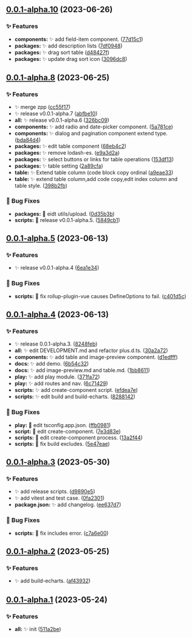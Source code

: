 ## [0.0.1-alpha.10](https://github.com/plus-pro-components/plus-pro-components/compare/0.0.1-alpha.9...0.0.1-alpha.10) (2023-06-26)


### ✨ Features

* **components:** :sparkles: add field-item component. ([77d15c1](https://github.com/plus-pro-components/plus-pro-components/commit/77d15c1))
* **packages:** :sparkles: add description lists ([7df0948](https://github.com/plus-pro-components/plus-pro-components/commit/7df0948))
* **packages:** :sparkles: drag sort table ([d48427f](https://github.com/plus-pro-components/plus-pro-components/commit/d48427f))
* **packages:** :sparkles: update drag sort icon ([3096dc8](https://github.com/plus-pro-components/plus-pro-components/commit/3096dc8))



## [0.0.1-alpha.8](https://github.com/plus-pro-components/plus-pro-components/compare/0.0.1-alpha.7...0.0.1-alpha.8) (2023-06-25)


### ✨ Features

* :sparkles: merge zpp ([cc55f17](https://github.com/plus-pro-components/plus-pro-components/commit/cc55f17))
* :sparkles: release v0.0.1-alpha.7 ([abfbe10](https://github.com/plus-pro-components/plus-pro-components/commit/abfbe10))
* **all:** :sparkles: release v0.0.1-alpha.6 ([326bc09](https://github.com/plus-pro-components/plus-pro-components/commit/326bc09))
* **components:** :sparkles: add radio and date-picker component. ([5a781ce](https://github.com/plus-pro-components/plus-pro-components/commit/5a781ce))
* **components:** :sparkles: dialog and pagination component extend type. ([bda84d4](https://github.com/plus-pro-components/plus-pro-components/commit/bda84d4))
* **packages:** :sparkles: edit table component ([68eb4c2](https://github.com/plus-pro-components/plus-pro-components/commit/68eb4c2))
* **packages:** :sparkles: remove lodash-es. ([e9a3d2a](https://github.com/plus-pro-components/plus-pro-components/commit/e9a3d2a))
* **packages:** :sparkles: select buttons or links for table operations ([153df13](https://github.com/plus-pro-components/plus-pro-components/commit/153df13))
* **packages:** :sparkles: table setting ([2a89cfa](https://github.com/plus-pro-components/plus-pro-components/commit/2a89cfa))
* **table:** :sparkles: Extend table column (code block copy ordinal ([a9eae33](https://github.com/plus-pro-components/plus-pro-components/commit/a9eae33))
* **table:** :sparkles: extend table column,add code copy,edit index column and table style. ([398b2fb](https://github.com/plus-pro-components/plus-pro-components/commit/398b2fb))


### 🐛 Bug Fixes

* **packages:** :bug: eidt utils/upload. ([0d35b3b](https://github.com/plus-pro-components/plus-pro-components/commit/0d35b3b))
* **scripts:** :bug: release v0.0.1-alpha.5. ([5849cb1](https://github.com/plus-pro-components/plus-pro-components/commit/5849cb1))



## [0.0.1-alpha.5](https://github.com/plus-pro-components/plus-pro-components/compare/0.0.1-alpha.4...0.0.1-alpha.5) (2023-06-13)


### ✨ Features

* :sparkles: release v0.0.1-alpha.4 ([6ea1e34](https://github.com/plus-pro-components/plus-pro-components/commit/6ea1e34))


### 🐛 Bug Fixes

* **scripts:** :bug: fix rollup-plugin-vue causes DefineOptions to fail. ([c401d5c](https://github.com/plus-pro-components/plus-pro-components/commit/c401d5c))



## [0.0.1-alpha.4](https://github.com/plus-pro-components/plus-pro-components/compare/0.0.1-alpha.3...0.0.1-alpha.4) (2023-06-13)


### ✨ Features

* :sparkles: release 0.0.1-alpha.3. ([8248feb](https://github.com/plus-pro-components/plus-pro-components/commit/8248feb))
* **all:** :sparkles: edit DEVELOPMENT.md and refactor plus.d.ts. ([30a2a72](https://github.com/plus-pro-components/plus-pro-components/commit/30a2a72))
* **components:** :sparkles: add table and image-preview component. ([d1edfff](https://github.com/plus-pro-components/plus-pro-components/commit/d1edfff))
* **docs:** :sparkles: add demo. ([6b54c32](https://github.com/plus-pro-components/plus-pro-components/commit/6b54c32))
* **docs:** :sparkles: add image-preview.md and table.md. ([1bb8611](https://github.com/plus-pro-components/plus-pro-components/commit/1bb8611))
* **play:** :sparkles: add play module. ([371fa72](https://github.com/plus-pro-components/plus-pro-components/commit/371fa72))
* **play:** :sparkles: add routes and nav. ([6c71429](https://github.com/plus-pro-components/plus-pro-components/commit/6c71429))
* **scripts:** :sparkles: add create-component script. ([efdea7e](https://github.com/plus-pro-components/plus-pro-components/commit/efdea7e))
* **scripts:** :sparkles: edit build and build-echarts. ([8288142](https://github.com/plus-pro-components/plus-pro-components/commit/8288142))


### 🐛 Bug Fixes

* **play:** :bug: edit tsconfig.app.json. ([ffb0981](https://github.com/plus-pro-components/plus-pro-components/commit/ffb0981))
* **script:** :bug: edit create-component. ([7e3d83e](https://github.com/plus-pro-components/plus-pro-components/commit/7e3d83e))
* **scripts:** :bug: edit create-component process. ([13a2f44](https://github.com/plus-pro-components/plus-pro-components/commit/13a2f44))
* **scripts:** :bug: fix build excludes. ([5e47eae](https://github.com/plus-pro-components/plus-pro-components/commit/5e47eae))



## [0.0.1-alpha.3](https://github.com/plus-pro-components/plus-pro-components/compare/0.0.1-alpha.2...0.0.1-alpha.3) (2023-05-30)


### ✨ Features

* :sparkles: add release scripts. ([d9890e5](https://github.com/plus-pro-components/plus-pro-components/commit/d9890e5))
* :sparkles: add vitest and test case. ([0fa2301](https://github.com/plus-pro-components/plus-pro-components/commit/0fa2301))
* **package.json:** :sparkles: add changelog. ([ee637d7](https://github.com/plus-pro-components/plus-pro-components/commit/ee637d7))


### 🐛 Bug Fixes

* **scripts:** :bug: fix includes error. ([c7a6e00](https://github.com/plus-pro-components/plus-pro-components/commit/c7a6e00))



## [0.0.1-alpha.2](https://github.com/plus-pro-components/plus-pro-components/compare/0.0.1-alpha.1...0.0.1-alpha.2) (2023-05-25)


### ✨ Features

* :sparkles: add build-echarts. ([af43932](https://github.com/plus-pro-components/plus-pro-components/commit/af43932))



## [0.0.1-alpha.1](https://github.com/plus-pro-components/plus-pro-components/compare/511a2be...0.0.1-alpha.1) (2023-05-24)


### ✨ Features

* **all:** :sparkles: init ([511a2be](https://github.com/plus-pro-components/plus-pro-components/commit/511a2be))



